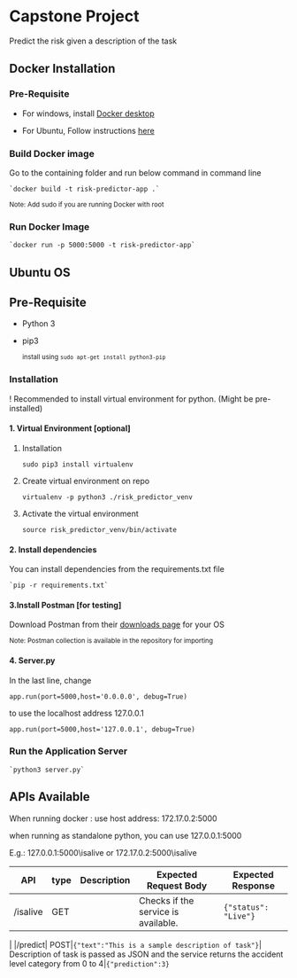 # Capstone Project

Predict the risk given a description of the task


## Docker Installation


### Pre-Requisite

- For windows, install [Docker desktop](https://www.docker.com/get-started)
  
- For Ubuntu, Follow instructions [here](https://docs.docker.com/engine/install/ubuntu/) 

### Build Docker image

Go to the containing folder and run below command in command line

    `docker build -t risk-predictor-app .`

 <sub>Note: Add sudo if you are running Docker with root</sub>

### Run Docker Image

    `docker run -p 5000:5000 -t risk-predictor-app`


## Ubuntu OS


## Pre-Requisite

- Python 3

- pip3
   
    <sub>install using
   `sudo apt-get install python3-pip`</sub>

###  Installation

! Recommended to install virtual environment for python. (Might be pre-installed)

#### 1. Virtual Environment [optional]

1. Installation
   
    `sudo pip3 install virtualenv`
   
2. Create virtual environment on repo
   
   `virtualenv -p python3 ./risk_predictor_venv`

3. Activate the virtual environment
    
    `source risk_predictor_venv/bin/activate`

#### 2. Install dependencies

You can install dependencies from the requirements.txt file

    `pip -r requirements.txt`

#### 3.Install Postman [for testing]

Download Postman from their [downloads page](https://www.postman.com/downloads/) for your OS

<sub>Note: Postman collection is available in the repository for importing</sub>

#### 4. Server.py

In the last line, change 

`app.run(port=5000,host='0.0.0.0', debug=True)`

to use the localhost address 127.0.0.1

`app.run(port=5000,host='127.0.0.1', debug=True)`

### Run the Application Server

    `python3 server.py`


## APIs Available


When running docker : use host address: 172.17.0.2:5000

when running as standalone python, you can use 127.0.0.1:5000

E.g.: 127.0.0.1:5000\isalive  or 172.17.0.2:5000\isalive

|API   |type| Description |Expected Request Body|Expected Response|
|------|-----|---|--------|-----|
|/isalive | GET| | Checks if the service is available.| ```{"status": "Live"}``` |
|
|/predict| POST|```{"text":"This is a sample description of task"}```| Description of task is passed as JSON and the service returns the accident level category from 0 to 4|```{"prediction":3}``` 




